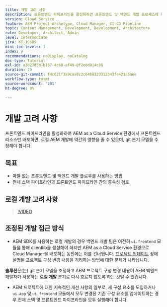 ```yaml
---
title: 개발 고려 사항
description: 프론트엔드 파이프라인을 활성화하면 프론트엔드 및 백엔드 개발 프로세스에 미치는 영향을 고려합니다.
version: Cloud Service
feature: AEM Project Archetype, Cloud Manager, CI-CD Pipeline
topic: Content Management, Development, Development, Architecture
role: Developer, Architect, Admin
level: Intermediate
jira: KT-10689
mini-toc-levels: 1
index: y
recommendations: noDisplay, noCatalog
doc-type: Tutorial
exl-id: a3b27d5b-b167-4c60-af49-8f2e8d814c86
duration: 79
source-git-commit: f4c621f3a9caa8c2c64b8323312343fe421a5aee
workflow-type: tm+mt
source-wordcount: '201'
ht-degree: 0%

---
```


# 개발 고려 사항

프론트엔드 파이프라인을 활성화하여 AEM as a Cloud Service 환경에서 프론트엔드 리소스만 배포하면, 로컬 AEM 개발에 약간의 영향을 줄 수 있으며, git 분기 모델을 수정해야 합니다.

## 목표

* 마찰 없는 프론트엔드 및 백엔드 개발 플로우를 사용하는 방법
* 전체 스택 파이프라인과 프론트엔드 파이프라인 간의 종속성 검토


## 로컬 개발 고려 사항

>[!VIDEO](https://video.tv.adobe.com/v/3409421?quality=12&learn=on)


## 조정된 개발 접근 방식

* AEM SDK를 사용하는 로컬 개발의 경우 백엔드 개발 팀은 여전히 `ui.frontend` 모듈을 통해 clientlib을 생성해야 하지만 AEM as a Cloud Service 환경으로 Cloud Manager을 배포하는 동안에는 이를 건너뜁니다. [프로젝트 업데이트](update-project.md) 장에 설명된 프로젝트 구성 변경 내용을 격리하는 방법에 대한 문제가 나타납니다.

__솔루션__&#x200B;은(는) git 분기 모델을 조정하고 AEM 프로젝트 구성 변경 내용이 AEM 백엔드 개발자가 사용하는 __로컬 개발__ 분기로 다시 흐르지 않도록 하는 것일 수 있습니다.


* AEM 프로젝트에 대한 지속적인 개선 사항의 일부로, 새 구성 요소를 도입하거나 `ui.app` 및 `ui.frontend` 모듈에서 모두 변경된 기존 구성 요소를 업데이트하는 경우 전체 스택 및 프론트엔드 파이프라인을 모두 실행해야 합니다.
